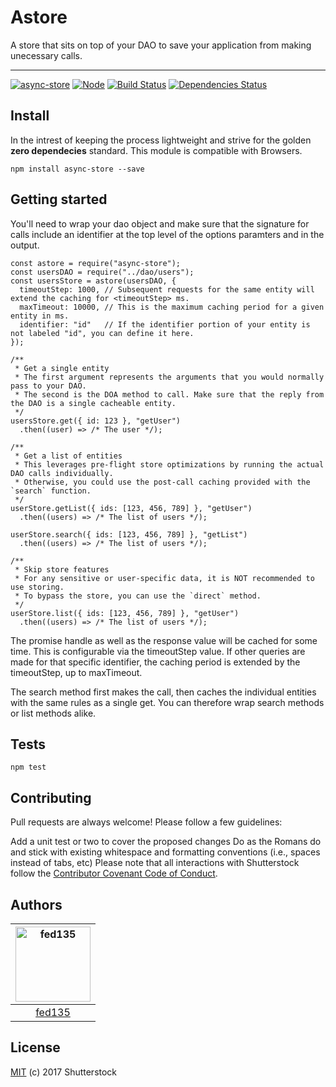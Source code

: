 # Astore

A store that sits on top of your DAO to save your application from making unecessary calls.

---

[![async-store](https://img.shields.io/npm/v/async-store.svg)](https://www.npmjs.com/package/async-store)
[![Node](https://img.shields.io/badge/node->%3D6.0-blue.svg)](https://nodejs.org)
[![Build Status](https://travis-ci.org/shutterstock/async-store.svg?branch=master)](https://travis-ci.org/shutterstock/async-store)
[![Dependencies Status](https://david-dm.org/shutterstock/async-store.svg)](https://david-dm.org/shutterstock/async-store)


## Install

In the intrest of keeping the process lightweight and strive for the golden **zero dependecies** standard. This module is compatible with Browsers.

`npm install async-store --save`


## Getting started

You'll need to wrap your dao object and make sure that the signature for calls include an identifier at the top level of the options paramters and in the output.

```node
const astore = require("async-store");
const usersDAO = require("../dao/users");
const usersStore = astore(usersDAO, {
  timeoutStep: 1000, // Subsequent requests for the same entity will extend the caching for <timeoutStep> ms.
  maxTimeout: 10000, // This is the maximum caching period for a given entity in ms.
  identifier: "id"   // If the identifier portion of your entity is not labeled "id", you can define it here.
});

/**
 * Get a single entity
 * The first argument represents the arguments that you would normally pass to your DAO.
 * The second is the DOA method to call. Make sure that the reply from the DAO is a single cacheable entity.
 */
usersStore.get({ id: 123 }, "getUser")
  .then((user) => /* The user */);
  
/**
 * Get a list of entities
 * This leverages pre-flight store optimizations by running the actual DAO calls individually.
 * Otherwise, you could use the post-call caching provided with the `search` function.
 */
userStore.getList({ ids: [123, 456, 789] }, "getUser")
  .then((users) => /* The list of users */);
  
userStore.search({ ids: [123, 456, 789] }, "getList")
  .then((users) => /* The list of users */);

/**
 * Skip store features
 * For any sensitive or user-specific data, it is NOT recommended to use storing.
 * To bypass the store, you can use the `direct` method.
 */
userStore.list({ ids: [123, 456, 789] }, "getUser")
  .then((users) => /* The list of users */);

```

The promise handle as well as the response value will be cached for some time.
This is configurable via the timeoutStep value. If other queries are made for that specific identifier, the caching period is extended by the timeoutStep, up to maxTimeout.


The search method first makes the call, then caches the individual entities with the same rules as a single get. You can therefore wrap search methods or list methods alike.


## Tests

`npm test`


## Contributing

Pull requests are always welcome! Please follow a few guidelines:

Add a unit test or two to cover the proposed changes
Do as the Romans do and stick with existing whitespace and formatting conventions (i.e., spaces instead of tabs, etc)
Please note that all interactions with Shutterstock follow the [Contributor Covenant Code of Conduct](CODE_OF_CONDUCT.md).


## Authors

[<img alt="fed135" src="https://avatars1.githubusercontent.com/u/2380281?v=4" height="120px" width="120px">](https://github.com/fed135) |
:---:|
[fed135](https://github.com/fed135)|


## License

[MIT](LICENSE) (c) 2017 Shutterstock
